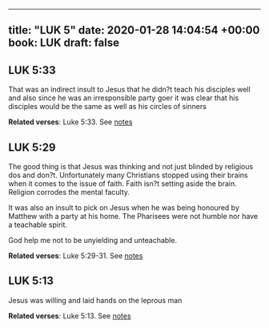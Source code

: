 
---
title: "LUK 5"
date: 2020-01-28 14:04:54 +00:00
book: LUK
draft: false
---

## LUK 5:33

That was an indirect insult to Jesus that he didn?t teach his disciples well and also since he was an irresponsible party goer it was clear that his disciples would be the same as well as his circles of sinners

**Related verses**: Luke 5:33. See [notes](https://my.bible.com/notes/3351788239949914555)


## LUK 5:29

The good thing is that Jesus was thinking and not just blinded by religious dos and don?t. Unfortunately many Christians stopped using their brains when it comes to the issue of faith. Faith isn?t setting aside the brain. Religion corrodes the mental faculty.

It was also an insult to pick on Jesus when he was being honoured by Matthew with a party at his home. The Pharisees were not humble nor have a teachable spirit.

God help me not to be unyielding and unteachable.

**Related verses**: Luke 5:29-31. See [notes](https://my.bible.com/notes/3351787115423457702)


## LUK 5:13

Jesus was willing and laid hands on the leprous man

**Related verses**: Luke 5:13. See [notes](https://my.bible.com/notes/3350223612531172319)

